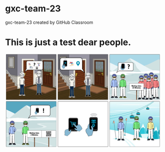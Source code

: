 # gxc-team-23
gxc-team-23 created by GitHub Classroom

This is just a test dear people.
==
![](https://github.com/gxc-international-innovation-challenge/gxc-team-23/blob/main/Storyboard.jpg)
